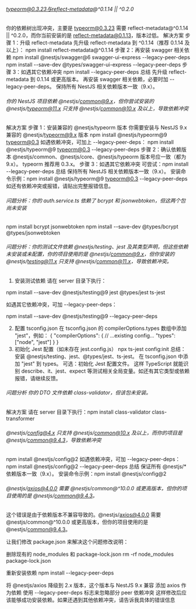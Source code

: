 ###### typeorm@0.3.23与reflect-metadata@^0.1.14 || ^0.2.0

你的依赖树出现冲突，主要是 typeorm@0.3.23 需要 reflect-metadata@^0.1.14 || ^0.2.0，而你当前安装的是 reflect-metadata@0.1.13，版本过低。
解决方案
步骤 1：升级 reflect-metadata
先升级 reflect-metadata 到 ^0.1.14（推荐 0.1.14 及以上）：
npm install reflect-metadata@^0.1.14
步骤 2：再安装 swagger 相关依赖
npm install @nestjs/swagger@6 swagger-ui-express --legacy-peer-deps
npm install --save-dev @types/swagger-ui-express --legacy-peer-deps
步骤 3：如遇其它依赖冲突
npm install --legacy-peer-deps
总结
先升级 reflect-metadata 到 0.1.14 或更高版本。
再安装 swagger 相关依赖，必要时加 --legacy-peer-deps。
保持所有 NestJS 相关依赖版本一致（9.x）。

######  你的 NestJS 项目依赖 @nestjs/common@9.x，但你尝试安装的 @nestjs/typeorm@11.x 只支持 @nestjs/common@10.x 及以上，导致依赖冲突

解决方案
步骤 1：安装兼容的 @nestjs/typeorm 版本
你需要安装与 NestJS 9.x 兼容的 @nestjs/typeorm@9.x 版本
npm install @nestjs/typeorm@9 typeorm@0.3
如遇依赖冲突，可加上 --legacy-peer-deps：
npm install @nestjs/typeorm@9 typeorm@0.3 --legacy-peer-deps
步骤 2：确认依赖版本
@nestjs/common、@nestjs/core、@nestjs/typeorm 版本号应一致（都为 9.x）。
typeorm 推荐用 0.3.x。
步骤 3：如遇其它依赖冲突
可尝试：npm install --legacy-peer-deps
总结
保持所有 NestJS 相关依赖版本一致（9.x）。
安装命令示例：npm install @nestjs/typeorm@9 typeorm@0.3 --legacy-peer-deps
如还有依赖冲突或报错，请贴出完整报错信息。

######  问题分析：你的 auth.service.ts 依赖了 bcrypt 和 jsonwebtoken，但这两个包尚未安装
npm install bcrypt jsonwebtoken
npm install --save-dev @types/bcrypt @types/jsonwebtoken

######  问题分析：你的测试文件依赖 @nestjs/testing、jest 及其类型声明，但这些依赖未安装或未配置，你的项目使用的是 @nestjs/common@9.x，但你安装的 @nestjs/testing@11.x 只支持 @nestjs/common@11.x，导致依赖冲突。
1. 安装测试依赖
请在 server 目录下执行：

npm install --save-dev @nestjs/testing@9   jest @types/jest ts-jest

如遇其它依赖冲突，可加 --legacy-peer-deps：

npm install --save-dev @nestjs/testing@9 --legacy-peer-deps

2. 配置 tsconfig.json
在 tsconfig.json 的 compilerOptions.types 数组中添加 "jest"，例如：
{
  "compilerOptions": {
    // ...existing config...
    "types": ["node", "jest"]
  }
}
3. 初始化 Jest 配置（如未存在 jest.config.js）
npx ts-jest config:init
总结：
安装 @nestjs/testing、jest、@types/jest、ts-jest。
在 tsconfig.json 中添加 "jest" 到 types。
可选：初始化 Jest 配置文件。
这样 TypeScript 就能识别 describe、it、jest、expect 等测试相关全局变量。如还有其它类型或依赖报错，请继续反馈。

######  问题分析 你的 DTO 文件依赖 class-validator，但该包未安装。
解决方案
请在 server 目录下执行：npm install class-validator class-transformer

######  @nestjs/config@4.x 只支持 @nestjs/common@10.x 及以上，而你的项目是 @nestjs/common@9.4.3，导致依赖冲突

npm install @nestjs/config@2
如遇依赖冲突，可加 --legacy-peer-deps：
npm install @nestjs/config@2 --legacy-peer-deps
总结
保证所有 @nestjs/* 依赖版本一致（9.x）。
安装命令示例：npm install @nestjs/config@2

######  @nestjs/axios@4.0.0 需要 @nestjs/common@^10.0.0 或更高版本，但你的项目使用的是 @nestjs/common@9.4.3。
这个错误是由于依赖版本不兼容导致的。@nestjs/axios@4.0.0 需要 @nestjs/common@^10.0.0 或更高版本，但你的项目使用的是 @nestjs/common@9.4.3。

让我们修改 package.json 来解决这个问题修改说明：

 删除现有的 node_modules 和 package-lock.json
rm -rf node_modules package-lock.json

 重新安装依赖
npm install --legacy-peer-deps


将 @nestjs/axios 降级到 2.x 版本，这个版本与 NestJS 9.x 兼容
添加 axios 作为依赖
使用 --legacy-peer-deps 标志来忽略部分 peer 依赖冲突
这样修改后应该能够成功安装依赖。如果还遇到其他依赖冲突，请告诉我具体的错误信息

